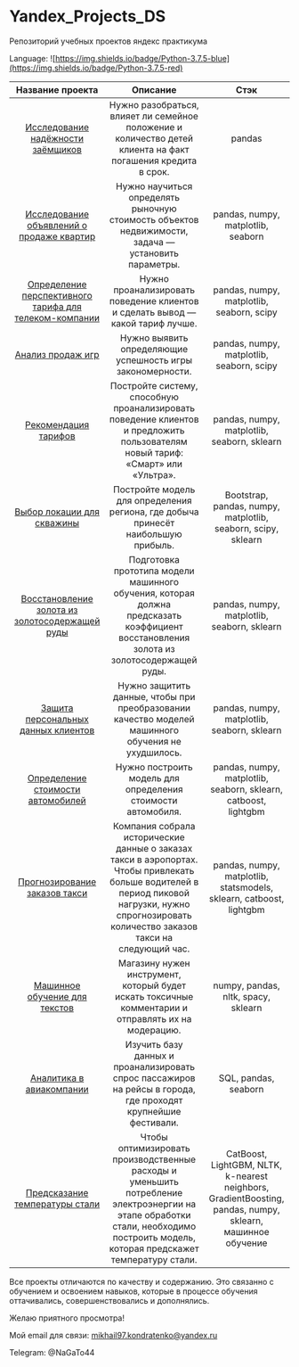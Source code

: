# Yandex_Projects_DS

Репозиторий учебных проектов яндекс практикума

Language: ![https://img.shields.io/badge/Python-3.7.5-blue](https://img.shields.io/badge/Python-3.7.5-red)

| Название проекта | Описание | Стэк|
|:----:|:----:|:----:|
|[Исследование надёжности заёмщиков](https://github.com/KondratenkoMS/Yandex_Projects_DS/blob/main/Предобработка%20данных/Предобработка%20данных.ipynb)|Нужно разобраться, влияет ли семейное положение и количество детей клиента на факт погашения кредита в срок.|pandas|
|[Исследование объявлений о продаже квартир](https://github.com/KondratenkoMS/Yandex_Projects_DS/blob/main/Исследовательский%20анализ%20данных/Исследовательский%20анализ%20данных.ipynb)| Нужно научиться определять рыночную стоимость объектов недвижимости, задача — установить параметры.| pandas, numpy, matplotlib, seaborn|
|[Определение перспективного тарифа для телеком-компании](https://github.com/KondratenkoMS/Yandex_Projects_DS/blob/main/Статистический%20анализ%20данных/Статистический%20анализ%20данных.ipynb)|Нужно проанализировать поведение клиентов и сделать вывод — какой тариф лучше.|pandas, numpy, matplotlib, seaborn, scipy|
|[Анализ продаж игр](https://github.com/KondratenkoMS/Yandex_Projects_DS/blob/main/Сборный%20проект%20-%201/Анализ%20продаж%20игр.ipynb)|Нужно выявить определяющие успешность игры закономерности.|pandas, numpy, matplotlib, seaborn, scipy|
|[Рекомендация тарифов](https://github.com/KondratenkoMS/Yandex_Projects_DS/blob/main/Рекомендация%20тарифов/Рекомендация%20тарифов.ipynb)|Постройте систему, способную проанализировать поведение клиентов и предложить пользователям новый тариф: «Смарт» или «Ультра».|pandas, numpy, matplotlib, seaborn, sklearn|
|[Выбор локации для скважины](https://github.com/KondratenkoMS/Yandex_Projects_DS/blob/main/Выбор%20локации%20для%20скважины/Выбор%20локации%20для%20скважины.ipynb)|Постройте модель для определения региона, где добыча принесёт наибольшую прибыль.| Bootstrap, pandas, numpy, matplotlib, seaborn, scipy, sklearn|
|[Восстановление золота из золотосодержащей руды](https://github.com/KondratenkoMS/Yandex_Projects_DS/blob/main/Сборный%20проект%20-%202/%20Восстановления%20золота%20из%20золотосодержащей%20руды.ipynb)| Подготовка прототипа модели машинного обучения, которая должна предсказать коэффициент восстановления золота из золотосодержащей руды.| pandas, numpy, matplotlib, seaborn, sklearn|
|[Защита персональных данных клиентов](https://github.com/KondratenkoMS/Yandex_Projects_DS/blob/main/Защита%20персональных%20данных%20клиентов/Защита%20персональных%20данных%20клиентов.ipynb)|Нужно защитить данные, чтобы при преобразовании качество моделей машинного обучения не ухудшилось.|pandas, numpy, matplotlib, seaborn, sklearn|
|[Определение стоимости автомобилей](https://github.com/KondratenkoMS/Yandex_Projects_DS/blob/main/Определение%20стоимости%20автомобилей/Определение%20стоимости%20автомобилей.ipynb)|Нужно построить модель для определения стоимости автомобиля.|pandas, numpy, matplotlib, seaborn, sklearn, catboost, lightgbm|
|[Прогнозирование заказов такси](https://github.com/KondratenkoMS/Yandex_Projects_DS/blob/main/Прогнозирование%20заказов%20такси/Прогнозирование%20заказов%20такси.ipynb)|Компания собрала исторические данные о заказах такси в аэропортах. Чтобы привлекать больше водителей в период пиковой нагрузки, нужно спрогнозировать количество заказов такси на следующий час.| pandas, numpy, matplotlib, statsmodels, sklearn, catboost, lightgbm|
| [Машинное обучение для текстов](https://github.com/KondratenkoMS/Yandex_Projects_DS/blob/main/Машинное%20обучение%20для%20текстов/Машинное%20обучение%20для%20текстов.ipynb) | Магазину нужен инструмент, который будет искать токсичные комментарии и отправлять их на модерацию. | numpy, pandas, nltk, spacy, sklearn  |
|[Аналитика в авиакомпании](https://github.com/KondratenkoMS/Yandex_Projects_DS/blob/main/Аналитика%20в%20авиакомпании/Yandex_project.ipynb)|Изучить базу данных и проанализировать спрос пассажиров на рейсы в города, где проходят крупнейшие фестивали.|SQL, pandas, seaborn|
| [Предсказание температуры стали](https://github.com/KondratenkoMS/Yandex_Projects_DS/blob/main/Выпускной%20проект/Выпускной%20проект.ipynb)| Чтобы оптимизировать производственные расходы и уменьшить потребление электроэнергии на этапе обработки стали, необходимо построить модель, которая предскажет температуру стали. | CatBoost, LightGBM, NLTK, k-nearest neighbors, GradientBoosting, pandas, numpy, sklearn, машинное обучение |

Все проекты отличаются по качеству и содержанию. Это связанно с обучением и освоением навыков, которые в процессе обучения оттачивались, совершенствовались и дополнялись.

Желаю приятного просмотра!

Мой email для связи: mikhail97.kondratenko@yandex.ru

Telegram: @NaGaTo44
